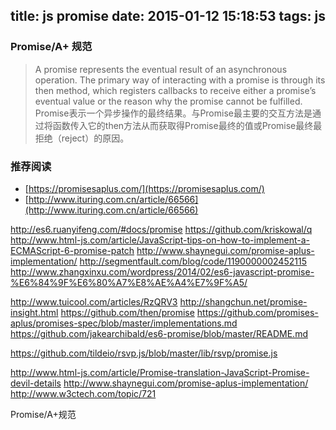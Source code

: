 title: js promise
date: 2015-01-12 15:18:53
tags: js
---

### Promise/A+ 规范
> A promise represents the eventual result of an asynchronous operation. The primary way of interacting with a promise is through its then method, which registers callbacks to receive either a promise’s eventual value or the reason why the promise cannot be fulfilled.
> Promise表示一个异步操作的最终结果。与Promise最主要的交互方法是通过将函数传入它的then方法从而获取得Promise最终的值或Promise最终最拒绝（reject）的原因。



### 推荐阅读
* [https://promisesaplus.com/](https://promisesaplus.com/)
* [http://www.ituring.com.cn/article/66566](http://www.ituring.com.cn/article/66566)


http://es6.ruanyifeng.com/#docs/promise
https://github.com/kriskowal/q
http://www.html-js.com/article/JavaScript-tips-on-how-to-implement-a-ECMAScript-6-promise-patch
http://www.shaynegui.com/promise-aplus-implementation/
http://segmentfault.com/blog/code/1190000002452115
http://www.zhangxinxu.com/wordpress/2014/02/es6-javascript-promise-%E6%84%9F%E6%80%A7%E8%AE%A4%E7%9F%A5/


http://www.tuicool.com/articles/RzQRV3
http://shangchun.net/promise-insight.html
https://github.com/then/promise
https://github.com/promises-aplus/promises-spec/blob/master/implementations.md
https://github.com/jakearchibald/es6-promise/blob/master/README.md

https://github.com/tildeio/rsvp.js/blob/master/lib/rsvp/promise.js

http://www.html-js.com/article/Promise-translation-JavaScript-Promise-devil-details
http://www.shaynegui.com/promise-aplus-implementation/
http://www.w3ctech.com/topic/721

Promise/A+规范